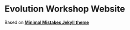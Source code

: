 # Evolution Workshop Website


Based on **[Minimal Mistakes Jekyll theme](https://mmistakes.github.io/minimal-mistakes/)**

